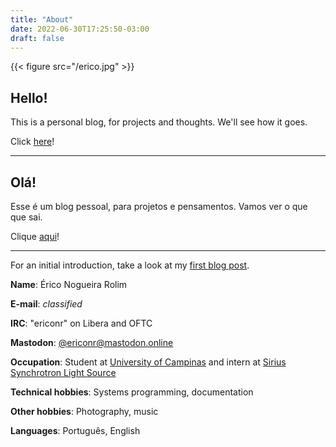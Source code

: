 ```yaml
---
title: "About"
date: 2022-06-30T17:25:50-03:00
draft: false
---
```


{{< figure src="/erico.jpg" >}}

## Hello!

This is a personal blog, for projects and thoughts. We'll see how it goes.

Click [here](/posts)!

---

## Olá!

Esse é um blog pessoal, para projetos e pensamentos. Vamos ver o que que sai.

Clique [aqui](/posts)!

---

For an initial introduction, take a look at my [first blog post](/posts/hello-world).

**Name**: Érico Nogueira Rolim

**E-mail**: *classified*

**IRC**: "ericonr" on Libera and OFTC

**Mastodon**: [@ericonr@mastodon.online](https://mastodon.online/@ericonr)

**Occupation**: Student at [University of Campinas](https://www.unicamp.br/unicamp/) and intern at [Sirius Synchrotron Light Source](https://www.lnls.cnpem.br/sirius-en/)

**Technical hobbies**: Systems programming, documentation

**Other hobbies**: Photography, music

**Languages**: Português, English
